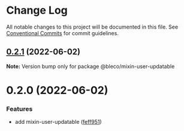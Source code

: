 # Change Log

All notable changes to this project will be documented in this file.
See [Conventional Commits](https://conventionalcommits.org) for commit guidelines.

## [0.2.1](https://gitr.net/betaly/bleco/compare/@bleco/mixin-user-updatable@0.2.0...@bleco/mixin-user-updatable@0.2.1) (2022-06-02)

**Note:** Version bump only for package @bleco/mixin-user-updatable





# 0.2.0 (2022-06-02)


### Features

* add mixin-user-updatable ([feff951](https://gitr.net/betaly/bleco/commits/feff951bc6bb404fb9a3bf3a26a9f168da874eaa))
